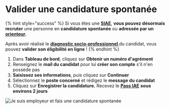 # Valider une candidature spontanée

{% hint style="success" %}
Si vous êtes une [**SIAE**](https://doc.inclusion.beta.gouv.fr/presentation/employeurs-solidaires), **vous pouvez désormais recruter** une personne en **candidature spontanée** ou **adressée par un** [**orienteur**](https://doc.inclusion.beta.gouv.fr/pourquoi-une-plateforme-de-linclusion/qui-sont-les-differents-prescripteurs/orienteur)**.** 

Après avoir réalisé le [**diagnostic socio-professionnel** ](https://doc.inclusion.beta.gouv.fr/qui-est-eligible-iae-criteres-eligibilite#diagnostic_de_reference)du candidat, vous pouvez **valider son éligibilité en ligne** !
{% endhint %}

1. Dans **Tableau de bord**, cliquez sur **Obtenir un numéro d'agrément** 
2. Renseignez le **mail du candidat** pour lui **créer son compte** s'il n'en possède pas
3. **Saisissez ses informations**, puis cliquez sur **Continuer**
4. Sélectionnez le **poste concerné** et rédigez le **message du candidat**
5. Cliquez sur **Enregistrer la candidature.** Recevez le [**Pass IAE**](https://doc.inclusion.beta.gouv.fr/qui-peut-beneficier-des-contrats-dinsertion-par-lactivite-economique) **sous environs 2 jours**

![Je suis employeur et fais une candidature spontan&#xE9;e](https://s5.gifyu.com/images/demo-employeur-spontv2.gif)

